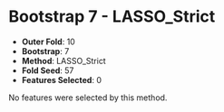# Bootstrap 7 - LASSO_Strict

- **Outer Fold**: 10
- **Bootstrap**: 7
- **Method**: LASSO_Strict
- **Fold Seed**: 57
- **Features Selected**: 0

No features were selected by this method.
